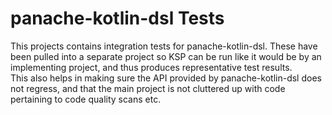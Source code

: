 # panache-kotlin-dsl Tests
This projects contains integration tests for panache-kotlin-dsl.
These have been pulled into a separate project so KSP can be run like it would be by an implementing project,
and thus produces representative test results.  
This also helps in making sure the API provided by panache-kotlin-dsl does not regress,
and that the main project is not cluttered up with code pertaining to code quality scans etc.
